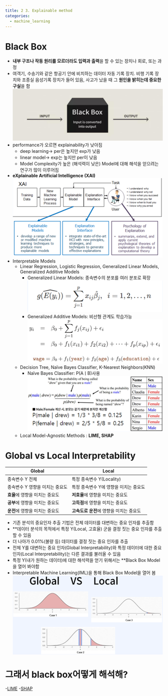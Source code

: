 ```yaml
---
title: 2 3. Explainable method
categories:
  - machine_learning
---
```


# Black Box
- **내부 구조나 작동 원리를 모르더라도 입력과 출력**을 할 수 있는 장치나 회로, 또는 과정 
- 여객기, 수송기와 같은 항공기 안에 비치하는 데이터 자동 기록 장치. 비행 기록 장치와 조종실 음성기록 장치가 들어 있음, 사고가 났을 때 그 **원인을 밝히는데 중요한 구실**을 함
	![image](https://github.com/code7ssage/code7ssage.github.io/blob/master/assets/attached%20file/Pasted%20image%2020240109120305.png?raw=true)
- performance가 오르면 explainability가 낮아짐
	- deep learning-> per은 높지만 exp가 낮음
	- linear model-> exp는 높지만 per이 낮음
	- Model Complexity가 높은 (해석력이 낮은) Model에 대해 해석을 얻으려는 연구가 많이 이루어짐
- **eXplainable Artificial Intelligence (XAI)**
	![image](https://github.com/code7ssage/code7ssage.github.io/blob/master/assets/attached%20file/Pasted%20image%2020240109120530.png?raw=true)
- Interpretable Models
	- Linear Regression, Logistic Regression, Generalized Linear Models, Generalized Additive Models
		- Generalized Linear Models: 종속변수의 분포를 여러 분포로 확장
			![image](https://github.com/code7ssage/code7ssage.github.io/blob/master/assets/attached%20file/Pasted%20image%2020240109121252.png?raw=true)
		- Generalized Additive Models: 비선형 관계도 학습가능
			![image](https://github.com/code7ssage/code7ssage.github.io/blob/master/assets/attached%20file/Pasted%20image%2020240109121333.png?raw=true)
	- Decision Tree, Naïve Bayes Classifier, K-Nearest Neighbors(KNN) 
		- Naïve Bayes Classifier: P(AㅣB)사용
			![image](https://github.com/code7ssage/code7ssage.github.io/blob/master/assets/attached%20file/Pasted%20image%2020240109121455.png?raw=true)
	- Local Model-Agnostic Methods : **LIME, SHAP**
# Global vs Local Interpretability
| Global | Local |
| ---- | ---- |
| 종속변수 Y 전체 | 특정 종속변수 Y(Locality) |
| 종속변수 Y 영향을 미치는 중요도 | 특정 종속변수 Y에 영향을 미치는 중요도 |
| **효율**에 영향을 미치는 중요도 | **저효율**에 영향을 미치는 중요도 |
| **공부**에 영향을 미치는 중요도 | **고득점**에 영향을 미치는 중요도 |
| **운전**에 영향을 미치는 중요도 | **고속도로 운전**에 영향을 미치는 중요도 |
- 기존 분석의 중요인자 추출 기법은 전체 데이터를 대변하는 중요 인자를 추출함 
- **데이터 분석의 목적에서 특정 Y(Local, 고효율) 군을 결정 짓는 중요 인자를 추출할 수 있음
- 더 나아가 0.01%(불량 등) 데이터를 결정 짓는 중요 인자를 추출 
- 전체 Y를 대변하는 중요 인자(Global Interpretability)와 특정 데이터에 대한 중요 인자(Local Interpretability)는 다른 결과를 불러올 수 있음 
- 특정 Y(내가 원하는 데이터)에 대한 해석력을 얻기 위해서는 **Black Box Model을 열어 봐야함 
- Interpretable Machine Learning(IML)을 통해 Black Box Model을 열어 봄
	![image](https://github.com/code7ssage/code7ssage.github.io/blob/master/assets/attached%20file/Pasted%20image%2020240109122225.png?raw=true)

# 그래서 black box어떻게 해석해?
-[LIME](https://code7ssage.github.io/key_terms/LIME//)
-[SHAP](https://code7ssage.github.io/key_terms/SHAP//)